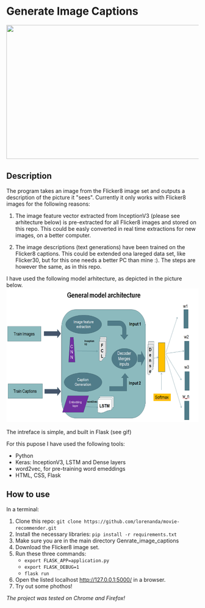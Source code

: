 # Generate Image Captions

<img src="https://github.com/lorenanda/movie-recommender/blob/main/demo.gif" width="700" height="350">

## Description

The program takes an image from the Flicker8 image set and outputs a description of the picture it "sees". Currently it only works with Flicker8 images for the following reasons:

1. The image feature vector extracted from InceptionV3 (please see arhitecture below) is pre-extracted for all Flicker8 images and stored on this repo. This could be easly converted in real time extractions for new images, on a better computer.

2. The image descriptions (text generations) have been trained on the Flicker8 captions. This could be extended ona lareged data set, like Flicker30, but for this one needs a better PC than mine :). The steps are however the same, as in this repo.

I have used the following model arhitecture, as depicted in the picture below.
<img src="https://github.com/DanielaMorariu1990/Generate_image_captions/blob/main/model_arhitecture.PNG" width="700" height="350">

The intreface is simple, and built in Flask (see gif)

For this pupose I have used the following tools:

- Python
- Keras: InceptionV3, LSTM and Dense layers
- word2vec, for pre-training word emeddings
- HTML, CSS, Flask

## How to use

In a terminal:

1. Clone this repo: `git clone https://github.com/lorenanda/movie-recommender.git`
2. Install the necessary libraries: `pip install -r requirements.txt`
3. Make sure you are in the main directory Genrate_image_captions
4. Download the Flicker8 image set.
5. Run these three commands:
   - `export FLASK_APP=application.py`
   - `export FLASK_DEBUG=1`
   - `flask run`
6. Open the listed localhost http://127.0.0.1:5000/ in a browser.
7. Try out some phothos!

_The project was tested on Chrome and Firefox!_
